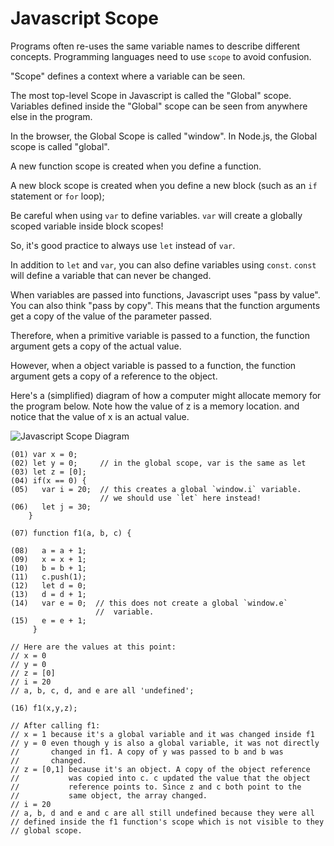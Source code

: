 # Javascript Scope

Programs often re-uses the same variable names to describe
different concepts. Programming languages need to use `scope` to
avoid confusion.

"Scope" defines a context where a variable can be seen.

The most top-level Scope in Javascript is called the "Global" scope.
Variables defined inside the "Global" scope can be seen from
anywhere else in the program.

In the browser, the Global Scope is called "window". In Node.js, the
Global scope is called "global".

A new function scope is created when you define a function.

A new block scope is created when you define a new block (such as an
`if` statement or `for` loop);

Be careful when using `var` to define variables. `var` will
create a globally scoped variable inside block scopes!

So, it's good practice to always use `let` instead of `var`.

In addition to `let` and `var`, you can also define variables using
`const`. `const` will define a variable that can never be changed.

When variables are passed into functions, Javascript uses "pass by
value". You can also think "pass by copy". This means that the
function arguments get a copy of the value of the parameter passed.

Therefore, when a primitive variable is passed to a function, the
function argument gets a copy of the actual value.

However, when a object variable is passed to a function, the function
argument gets a copy of a reference to the object.

Here's a (simplified) diagram of how a computer might allocate memory
for the program below. Note how the value of z is a memory location.
and notice that the value of x is an actual value.

![Javascript Scope Diagram](https://upgradingdave.github.io/images/js_scope.png)

```
(01) var x = 0;
(02) let y = 0;     // in the global scope, var is the same as let
(03) let z = [0];
(04) if(x == 0) {
(05)   var i = 20;  // this creates a global `window.i` variable.
                    // we should use `let` here instead!
(06)   let j = 30;
    }

(07) function f1(a, b, c) {

(08)   a = a + 1;
(09)   x = x + 1;
(10)   b = b + 1;
(11)   c.push(1);
(12)   let d = 0;
(13)   d = d + 1;
(14)   var e = 0;  // this does not create a global `window.e`
                   //  variable.
(15)   e = e + 1;
     }

// Here are the values at this point:
// x = 0
// y = 0
// z = [0]
// i = 20
// a, b, c, d, and e are all 'undefined';

(16) f1(x,y,z);

// After calling f1:
// x = 1 because it's a global variable and it was changed inside f1
// y = 0 even though y is also a global variable, it was not directly
//       changed in f1. A copy of y was passed to b and b was
//       changed.
// z = [0,1] because it's an object. A copy of the object reference
//           was copied into c. c updated the value that the object
//           reference points to. Since z and c both point to the
//           same object, the array changed.
// i = 20
// a, b, d and e and c are all still undefined because they were all
// defined inside the f1 function's scope which is not visible to they
// global scope.
```
